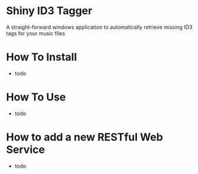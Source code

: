 Shiny ID3 Tagger
================
A straight-forward windows application to automatically retrieve missing ID3 tags for your music files


How To Install
==============
- todo


How To Use
==========
- todo


How to add a new RESTful Web Service
====================================
- todo